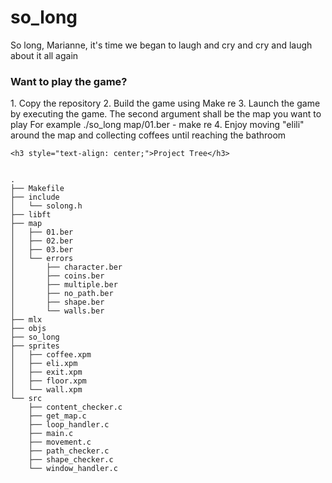 # so_long
So long, Marianne, it's time we began to laugh and cry and cry and laugh about it all again
<h3>Want to play the game?</h3>
1. Copy the repository
2. Build the game using Make re
3. Launch the game by executing the game. The second argument shall be the map you want to play
	For example ./so_long map/01.ber
- make re
4. Enjoy moving "elili" around the map and collecting coffees until reaching the bathroom

	<h3 style="text-align: center;">Project Tree</h3>
```

.
├── Makefile
├── include
│   └── solong.h
├── libft
├── map
│   ├── 01.ber
│   ├── 02.ber
│   ├── 03.ber
│   └── errors
│       ├── character.ber
│       ├── coins.ber
│       ├── multiple.ber
│       ├── no_path.ber
│       ├── shape.ber
│       └── walls.ber
├── mlx
├── objs
├── so_long
├── sprites
│   ├── coffee.xpm
│   ├── eli.xpm
│   ├── exit.xpm
│   ├── floor.xpm
│   └── wall.xpm
└── src
    ├── content_checker.c
    ├── get_map.c
    ├── loop_handler.c
    ├── main.c
    ├── movement.c
    ├── path_checker.c
    ├── shape_checker.c
    └── window_handler.c
```
